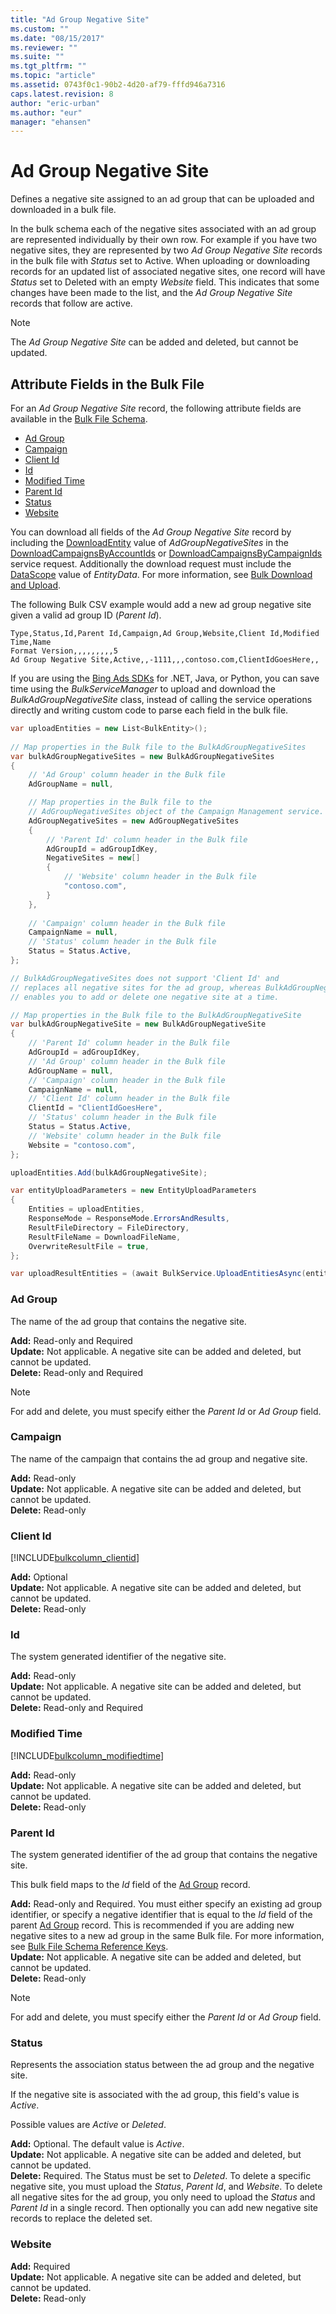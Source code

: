 ```yaml
---
title: "Ad Group Negative Site"
ms.custom: ""
ms.date: "08/15/2017"
ms.reviewer: ""
ms.suite: ""
ms.tgt_pltfrm: ""
ms.topic: "article"
ms.assetid: 0743f0c1-90b2-4d20-af79-fffd946a7316
caps.latest.revision: 8
author: "eric-urban"
ms.author: "eur"
manager: "ehansen"
---
```

# Ad Group Negative Site
Defines a negative site assigned to an ad group that can be uploaded and downloaded in a bulk file.

In the bulk schema each of the negative sites associated with an ad group are represented individually by their own row. For example if you have two negative sites, they are represented by two *Ad Group Negative Site* records in the bulk file with *Status* set to Active. When uploading or downloading records for an updated list of associated negative sites, one record will have *Status* set to Deleted with an empty *Website* field. This indicates that some changes have been made to the list, and the *Ad Group Negative Site* records that follow are active.

> [!NOTE]
> The *Ad Group Negative Site* can be added and deleted, but cannot be updated.

## <a name="entitydata"></a>Attribute Fields in the Bulk File
For an *Ad Group Negative Site* record, the following attribute fields are available in the [Bulk File Schema](../bulk-api/bulk-file-schema.md). 

- [Ad Group](#adgroup)
- [Campaign](#campaign)
- [Client Id](#clientid)
- [Id](#id)
- [Modified Time](#modifiedtime)
- [Parent Id](#parentid)
- [Status](#status)
- [Website](#website)

You can download all fields of the *Ad Group Negative Site* record by including the [DownloadEntity](../bulk-api/downloadentity-value-set.md) value of *AdGroupNegativeSites* in the [DownloadCampaignsByAccountIds](../bulk-api/downloadcampaignsbyaccountids-service-operation.md) or [DownloadCampaignsByCampaignIds](../bulk-api/downloadcampaignsbycampaignids-service-operation.md) service request. Additionally the download request must include the [DataScope](../bulk-api/datascope-value-set.md) value of *EntityData*. For more information, see [Bulk Download and Upload](~/concepts/bulk-download-and-upload.md).

The following Bulk CSV example would add a new ad group negative site given a valid ad group ID (*Parent Id*). 

```csv
Type,Status,Id,Parent Id,Campaign,Ad Group,Website,Client Id,Modified Time,Name
Format Version,,,,,,,,,5
Ad Group Negative Site,Active,,-1111,,,contoso.com,ClientIdGoesHere,,
```

If you are using the [Bing Ads SDKs](~/concepts/bing-ads-client-libraries.md) for .NET, Java, or Python, you can save time using the *BulkServiceManager* to upload and download the *BulkAdGroupNegativeSite* class, instead of calling the service operations directly and writing custom code to parse each field in the bulk file. 


```csharp
var uploadEntities = new List<BulkEntity>();
	
// Map properties in the Bulk file to the BulkAdGroupNegativeSites
var bulkAdGroupNegativeSites = new BulkAdGroupNegativeSites
{
    // 'Ad Group' column header in the Bulk file
    AdGroupName = null,

    // Map properties in the Bulk file to the 
    // AdGroupNegativeSites object of the Campaign Management service.
    AdGroupNegativeSites = new AdGroupNegativeSites
    {
        // 'Parent Id' column header in the Bulk file
        AdGroupId = adGroupIdKey,
        NegativeSites = new[]
        {
            // 'Website' column header in the Bulk file
            "contoso.com",
        }
    },
                
    // 'Campaign' column header in the Bulk file
    CampaignName = null,
    // 'Status' column header in the Bulk file
    Status = Status.Active,
};

// BulkAdGroupNegativeSites does not support 'Client Id' and
// replaces all negative sites for the ad group, whereas BulkAdGroupNegativeSite
// enables you to add or delete one negative site at a time.

// Map properties in the Bulk file to the BulkAdGroupNegativeSite
var bulkAdGroupNegativeSite = new BulkAdGroupNegativeSite
{
    // 'Parent Id' column header in the Bulk file
    AdGroupId = adGroupIdKey,
    // 'Ad Group' column header in the Bulk file
    AdGroupName = null,
    // 'Campaign' column header in the Bulk file
    CampaignName = null,
    // 'Client Id' column header in the Bulk file
    ClientId = "ClientIdGoesHere",
    // 'Status' column header in the Bulk file
    Status = Status.Active,
    // 'Website' column header in the Bulk file
    Website = "contoso.com",
};

uploadEntities.Add(bulkAdGroupNegativeSite);

var entityUploadParameters = new EntityUploadParameters
{
    Entities = uploadEntities,
    ResponseMode = ResponseMode.ErrorsAndResults,
    ResultFileDirectory = FileDirectory,
    ResultFileName = DownloadFileName,
    OverwriteResultFile = true,
};

var uploadResultEntities = (await BulkService.UploadEntitiesAsync(entityUploadParameters)).ToList();
```

### <a name="adgroup"></a>Ad Group
The name of the ad group that contains the negative site.

**Add:** Read-only and Required  
**Update:** Not applicable. A negative site can be added and deleted, but cannot be updated.  
**Delete:** Read-only and Required  

> [!NOTE]
> For add and delete, you must specify either the *Parent Id* or *Ad Group* field.

### <a name="campaign"></a>Campaign
The name of the campaign that contains the ad group and negative site.

**Add:** Read-only  
**Update:** Not applicable. A negative site can be added and deleted, but cannot be updated.  
**Delete:** Read-only  

### <a name="clientid"></a>Client Id
[!INCLUDE[bulkcolumn_clientid](../bulk-api/includes/bulkcolumn-clientid.md)]

**Add:** Optional  
**Update:** Not applicable. A negative site can be added and deleted, but cannot be updated.    
**Delete:** Read-only  

### <a name="id"></a>Id
The system generated identifier of the negative site.

**Add:** Read-only  
**Update:** Not applicable. A negative site can be added and deleted, but cannot be updated.  
**Delete:** Read-only and Required  

### <a name="modifiedtime"></a>Modified Time
[!INCLUDE[bulkcolumn_modifiedtime](../bulk-api/includes/bulkcolumn-modifiedtime.md)]

**Add:** Read-only  
**Update:** Not applicable. A negative site can be added and deleted, but cannot be updated.  
**Delete:** Read-only  

### <a name="parentid"></a>Parent Id
The system generated identifier of the ad group that contains the negative site.

This bulk field maps to the *Id* field of the [Ad Group](../bulk-api/ad-group.md) record.

**Add:** Read-only and Required. You must either specify an existing ad group identifier, or specify a negative identifier that is equal to the *Id* field of the parent [Ad Group](../bulk-api/ad-group.md) record. This is recommended if you are adding new negative sites to a new ad group in the same Bulk file. For more information, see [Bulk File Schema Reference Keys](~/bulk-api/bulk-file-schema.md#referencekeys).  
**Update:** Not applicable. A negative site can be added and deleted, but cannot be updated.  
**Delete:** Read-only  

> [!NOTE]
> For add and delete, you must specify either the *Parent Id* or *Ad Group* field.

### <a name="status"></a>Status
Represents the association status between the ad group and the negative site.

If the negative site is associated with the ad group, this  field's value is *Active*.

Possible values are *Active* or *Deleted*. 

**Add:** Optional. The default value is *Active*.  
**Update:** Not applicable. A negative site can be added and deleted, but cannot be updated.    
**Delete:** Required. The Status must be set to *Deleted*. To delete a specific negative site, you must upload the *Status*, *Parent Id*, and *Website*. To delete all negative sites for the ad group, you only need to upload the *Status* and *Parent Id* in a single record. Then optionally you can add new negative site records to replace the deleted set.    

### <a name="website"></a>Website


**Add:** Required  
**Update:** Not applicable. A negative site can be added and deleted, but cannot be updated.    
**Delete:** Read-only

